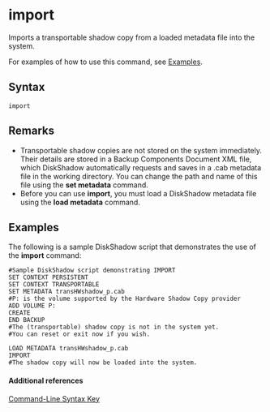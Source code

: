 # import



Imports a transportable shadow copy from a loaded metadata file into the system.

For examples of how to use this command, see [Examples](#BKMK_examples).

## Syntax

```
import
```

## Remarks

-   Transportable shadow copies are not stored on the system immediately. Their details are stored in a Backup Components Document XML file, which DiskShadow automatically requests and saves in a .cab metadata file in the working directory. You can change the path and name of this file using the **set metadata** command.
-   Before you can use **import**, you must load a DiskShadow metadata file using the **load metadata** command.

## <a name="BKMK_examples"></a>Examples

The following is a sample DiskShadow script that demonstrates the use of the **import** command:
```
#Sample DiskShadow script demonstrating IMPORT
SET CONTEXT PERSISTENT
SET CONTEXT TRANSPORTABLE
SET METADATA transHWshadow_p.cab
#P: is the volume supported by the Hardware Shadow Copy provider
ADD VOLUME P:
CREATE
END BACKUP
#The (transportable) shadow copy is not in the system yet.
#You can reset or exit now if you wish.

LOAD METADATA transHWshadow_p.cab
IMPORT
#The shadow copy will now be loaded into the system.
```

#### Additional references

[Command-Line Syntax Key](command-line-syntax-key.md)